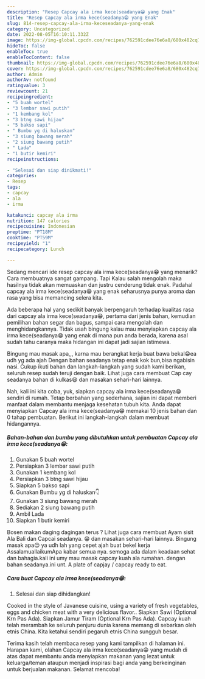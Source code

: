 ```yaml
---
description: "Resep Capcay ala irma kece(seadanya😁 yang Enak"
title: "Resep Capcay ala irma kece(seadanya😁 yang Enak"
slug: 814-resep-capcay-ala-irma-keceseadanya-yang-enak
category: Uncategorized
date: 2022-08-05T16:10:11.332Z
image: https://img-global.cpcdn.com/recipes/762591cdee76e6a8/680x482cq70/capcay-ala-irma-keceseadanya-foto-resep-utama.jpg
hideToc: false
enableToc: true
enableTocContent: false
thumbnail: https://img-global.cpcdn.com/recipes/762591cdee76e6a8/680x482cq70/capcay-ala-irma-keceseadanya-foto-resep-utama.jpg
cover: https://img-global.cpcdn.com/recipes/762591cdee76e6a8/680x482cq70/capcay-ala-irma-keceseadanya-foto-resep-utama.jpg
author: Admin
authorAv: notfound
ratingvalue: 3
reviewcount: 21
recipeingredient:
- "5 buah wortel"
- "3 lembar sawi putih"
- "1 kembang kol"
- "3 btng sawi hijau"
- "5 bakso sapi"
- " Bumbu yg di haluskan"
- "3 siung bawang merah"
- "2 siung bawang putih"
- " Lada"
- "1 butir kemiri"
recipeinstructions:

- "Selesai dan siap dinikmati!"
categories:
- Resep
tags:
- capcay
- ala
- irma

katakunci: capcay ala irma 
nutrition: 147 calories
recipecuisine: Indonesian
preptime: "PT18M"
cooktime: "PT59M"
recipeyield: "1"
recipecategory: Lunch

---
```



Sedang mencari ide resep capcay ala irma kece(seadanya😁 yang menarik? Cara membuatnya sangat gampang. Tapi Kalau salah mengolah maka hasilnya tidak akan memuaskan dan justru cenderung tidak enak. Padahal capcay ala irma kece(seadanya😁 yang enak seharusnya punya aroma dan rasa yang bisa memancing selera kita.


Ada beberapa hal yang sedikit banyak berpengaruh terhadap kualitas rasa dari capcay ala irma kece(seadanya😁, pertama dari jenis bahan, kemudian pemilihan bahan segar dan bagus, sampai cara mengolah dan menghidangkannya. Tidak usah bingung kalau mau menyiapkan capcay ala irma kece(seadanya😁 yang enak di mana pun anda berada, karena asal sudah tahu caranya maka hidangan ini dapat jadi sajian istimewa.

Bingung mau masak apa,,, karna mau berangkat kerja buat bawa bekal😁ea udh yg ada ajah Dengan bahan seadanya tetap enak kok bun,bisa ngabisin nasi. Cukup ikuti bahan dan langkah-langkah yang sudah kami berikan, seluruh resep sudah teruji dengan baik. Lihat juga cara membuat Cap cay seadanya bahan di kulkas😆 dan masakan sehari-hari lainnya.


Nah, kali ini kita coba, yuk, siapkan capcay ala irma kece(seadanya😁 sendiri di rumah. Tetap berbahan yang sederhana, sajian ini dapat memberi manfaat dalam membantu menjaga kesehatan tubuh kita. Anda dapat menyiapkan Capcay ala irma kece(seadanya😁 memakai 10 jenis bahan dan 0 tahap pembuatan. Berikut ini langkah-langkah dalam membuat hidangannya.

<!--inarticleads1-->

##### Bahan-bahan dan bumbu yang dibutuhkan untuk pembuatan Capcay ala irma kece(seadanya😁:

1. Gunakan 5 buah wortel
1. Persiapkan 3 lembar sawi putih
1. Gunakan 1 kembang kol
1. Persiapkan 3 btng sawi hijau
1. Siapkan 5 bakso sapi
1. Gunakan  Bumbu yg di haluskan👇
1. Gunakan 3 siung bawang merah
1. Sediakan 2 siung bawang putih
1. Ambil  Lada
1. Siapkan 1 butir kemiri


Bosen makan daging dagingan terus ? Lihat juga cara membuat Ayam sisit Ala Bali dan Capcai seadanya. 😁 dan masakan sehari-hari lainnya. Bingung masak apa😌 ya udh lah yang cepet ajah buat bekel kerja AssalamuallaikumApa kabar semua nya. semoga ada dalam keadaan sehat dan bahagia.kali ini umy mau masak capcay kuah ala rumahan. dengan bahan seadanya.ini unt. A plate of capjay / capcay ready to eat. 

<!--inarticleads2-->

##### Cara buat Capcay ala irma kece(seadanya😁:


1. Selesai dan siap dihidangkan!

Cooked in the style of Javanese cuisine, using a variety of fresh vegetables, eggs and chicken meat with a very delicious flavor.. Siapkan Sawi (Optional Krn Pas Ada). Siapkan Jamur Tiram (Optional Krn Pas Ada). Capcay kuah telah merambah ke seluruh penjuru dunia karena memang di sebarkan oleh etnis China. Kita ketahui sendiri pegaruh etnis China sungguh besar. 

Terima kasih telah membaca resep yang kami tampilkan di halaman ini. Harapan kami, olahan Capcay ala irma kece(seadanya😁 yang mudah di atas dapat membantu anda menyiapkan makanan yang lezat untuk keluarga/teman ataupun menjadi inspirasi bagi anda yang berkeinginan untuk berjualan makanan. Selamat mencoba!
